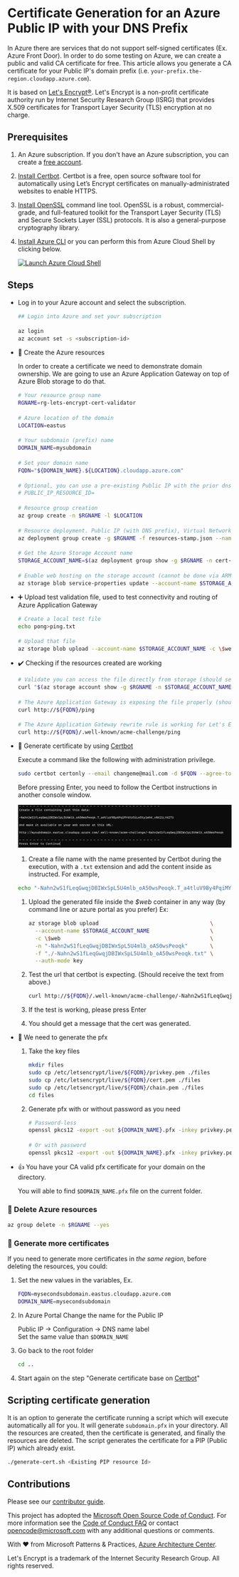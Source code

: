 # Certificate Generation for an Azure Public IP with your DNS Prefix

In Azure there are services that do not support self-signed certificates (Ex. Azure Front Door).  In order to do some testing on Azure, we can create a public and valid CA certificate for free. This article allows you generate a CA certificate for your Public IP's domain prefix (i.e. `your-prefix.the-region.cloudapp.azure.com`).

It is based on [Let's Encrypt®](https://letsencrypt.org). Let's Encrypt is a non-profit certificate authority run by Internet Security Research Group (ISRG) that provides X.509 certificates for Transport Layer Security (TLS) encryption at no charge.
## Prerequisites

1. An Azure subscription. If you don't have an Azure subscription, you can create a [free account](https://azure.microsoft.com/free).
1. [Install Certbot](https://certbot.eff.org). Certbot is a free, open source software tool for automatically using Let’s Encrypt certificates on manually-administrated websites to enable HTTPS.
1. [Install OpenSSL](https://www.openssl.org) command line tool. OpenSSL is a robust, commercial-grade, and full-featured toolkit for the Transport Layer Security (TLS) and Secure Sockets Layer (SSL) protocols. It is also a general-purpose cryptography library.
1. [Install Azure CLI](https://docs.microsoft.com/cli/azure/install-azure-cli?view=azure-cli-latest) or you can perform this from Azure Cloud Shell by clicking below.

   [![Launch Azure Cloud Shell](https://docs.microsoft.com/azure/includes/media/cloud-shell-try-it/launchcloudshell.png)](https://shell.azure.com)

## Steps

- Log in to your Azure account and select the subscription.

   ```bash
   ## Login into Azure and set your subscription

   az login
   az account set -s <subscription-id>
   ```

- :rocket: Create the Azure resources  

   In order to create a certificate we need to demonstrate domain ownership. We are going to use an Azure Application Gateway on top of Azure Blob storage to do that.

   ```bash
   # Your resource group name
   RGNAME=rg-lets-encrypt-cert-validator
   
   # Azure location of the domain
   LOCATION=eastus
   
   # Your subdomain (prefix) name
   DOMAIN_NAME=mysubdomain
   
   # Set your domain name
   FQDN="${DOMAIN_NAME}.${LOCATION}.cloudapp.azure.com"
   
   # Optional, you can use a pre-existing Public IP with the prior dns name set.
   # PUBLIC_IP_RESOURCE_ID=
   
   # Resource group creation
   az group create -n $RGNAME -l $LOCATION
   
   # Resource deployment. Public IP (with DNS prefix), Virtual Network, Storage Account and Application Gateway
   az deployment group create -g $RGNAME -f resources-stamp.json --name cert-0001 -p location=${LOCATION} subdomainName=${DOMAIN_NAME} #ipResourceId=${PUBLIC_IP_RESOURCE_ID}
   
   # Get the Azure Storage Account name
   STORAGE_ACCOUNT_NAME=$(az deployment group show -g $RGNAME -n cert-0001 --query properties.outputs.storageAccountName.value -o tsv)
   
   # Enable web hosting on the storage account (cannot be done via ARM)
   az storage blob service-properties update --account-name $STORAGE_ACCOUNT_NAME --static-website true --auth-mode login
   ```

- :heavy_plus_sign: Upload test validation file, used to test connectivity and routing of Azure Application Gateway

   ```bash
   # Create a local test file
   echo pong>ping.txt
   
   # Upload that file
   az storage blob upload --account-name $STORAGE_ACCOUNT_NAME -c \$web -n ping -f ./ping.txt --auth-mode key
   ```

- :heavy_check_mark: Checking if the resources created are working

   ```bash
   # Validate you can access the file directly from storage (should see "pong")
   curl "$(az storage account show -g $RGNAME -n $STORAGE_ACCOUNT_NAME --query primaryEndpoints.web -o tsv)/ping"
   
   # The Azure Application Gateway is exposing the file properly (should see "pong")
   curl http://${FQDN}/ping
   
   # The Azure Application Gateway rewrite rule is working for Let's Encrypt (should see "pong")
   curl http://${FQDN}/.well-known/acme-challenge/ping
   ```

- :key: Generate certificate by using [Certbot](https://certbot.eff.org/)

   Execute a command like the following with administration privilege.

   ```bash
   sudo certbot certonly --email changeme@mail.com -d $FQDN --agree-tos --manual
   ```

   Before pressing Enter, you need to follow the Certbot instructions in another console window.

   ![Console output from certbot](./cerbot.png)

   1. Create a file name with the name presented by Certbot during the execution, with a `.txt` extension and add the content inside as instructed. For example,

   ```bash
   echo "-Nahn2wS1fLeqGwqjDBIWxSpL5U4mlb_oA50wsPeoqk.T_a4tluV9By4PqiMY4Xz5iLe5ty1whK_vNK21LY6ZTU">-Nahn2wS1fLeqGwqjDBIWxSpL5U4mlb_oA50wsPeoqk.txt
   ```

   1. Upload the generated file inside the _$web_ container in any way (by command line or azure portal as you prefer) Ex:

      ```bash
      az storage blob upload                                   \
        --account-name $STORAGE_ACCOUNT_NAME                   \
        -c \$web                                               \
        -n "-Nahn2wS1fLeqGwqjDBIWxSpL5U4mlb_oA50wsPeoqk"       \
        -f "./-Nahn2wS1fLeqGwqjDBIWxSpL5U4mlb_oA50wsPeoqk.txt" \
        --auth-mode key
      ```

   1. Test the url that certbot is expecting. (Should receive the text from above.)

      ```bash
      curl http://${FQDN}/.well-known/acme-challenge/-Nahn2wS1fLeqGwqjDBIWxSpL5U4mlb_oA50wsPeoqk
      ```

   1. If the test is working, please press Enter

   1. You should get a message that the cert was generated.

- :page_with_curl: We need to generate the pfx

   1. Take the key files

      ```bash
      mkdir files
      sudo cp /etc/letsencrypt/live/${FQDN}/privkey.pem ./files
      sudo cp /etc/letsencrypt/live/${FQDN}/cert.pem ./files
      sudo cp /etc/letsencrypt/live/${FQDN}/chain.pem ./files
      cd files
      ```

   1. Generate pfx with or without password as you need

      ```bash
      # Password-less
      openssl pkcs12 -export -out ${DOMAIN_NAME}.pfx -inkey privkey.pem -in cert.pem -certfile chain.pem -passout pass:
      
      # Or with password
      openssl pkcs12 -export -out ${DOMAIN_NAME}.pfx -inkey privkey.pem -in cert.pem -certfile chain.pem
      ```

- :thumbsup: You have your CA valid pfx certificate for your domain on the directory.

   You will able to find `$DOMAIN_NAME.pfx` file on the current folder.

### :broom: Delete Azure resources

```bash
az group delete -n $RGNAME --yes
```

### :book: Generate more certificates

If you need to generate more certificates in *the same region*, before deleting the resources, you could:

1. Set the new values in the variables, Ex.

   ```bash
   FQDN=mysecondsubdomain.eastus.cloudapp.azure.com
   DOMAIN_NAME=mysecondsubdomain
   ```

1. In Azure Portal Change the name for the Public IP

   Public IP -> Configuration -> DNS name label  
   Set the same value than `$DOMAIN_NAME`

1. Go back to the root folder

   ```bash
   cd ..
   ```

1. Start again on the step "Generate certificate base on [Certbot](https://certbot.eff.org/)"

## Scripting certificate generation

It is an option to generate the certificate running a script which will execute automatically all for you. It will generate `subdomain.pfx` in your directory. All the resources are created, then the certificate is generated, and finally the resources are deleted. The script generates the certificate for a PIP (Public IP) which already exist.

```bash
./generate-cert.sh <Existing PIP resource Id>
```
## Contributions

Please see our [contributor guide](./CONTRIBUTING.md).

This project has adopted the [Microsoft Open Source Code of Conduct](https://opensource.microsoft.com/codeofconduct/). For more information see the [Code of Conduct FAQ](https://opensource.microsoft.com/codeofconduct/faq/) or contact <opencode@microsoft.com> with any additional questions or comments.

With :heart: from Microsoft Patterns & Practices, [Azure Architecture Center](https://aka.ms/architecture).  
  
  
Let's Encrypt is a trademark of the Internet Security Research Group. All rights reserved.
